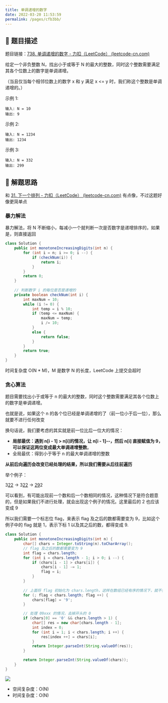```yaml
---
title: 单调递增的数字
date: 2022-03-20 11:53:59
permalink: /pages/cfb3bb/
---
```


## 📃 题目描述

题目链接：[738. 单调递增的数字 - 力扣（LeetCode） (leetcode-cn.com)](https://leetcode-cn.com/problems/monotone-increasing-digits/)

给定一个非负整数 N，找出小于或等于 N 的最大的整数，同时这个整数需要满足其各个位数上的数字是单调递增。

（当且仅当每个相邻位数上的数字 x 和 y 满足 x <= y 时，我们称这个整数是单调递增的。）

示例 1:

```
输入: N = 10
输出: 9
```

示例 2:

```
输入: N = 1234
输出: 1234
```

示例 3:

```
输入: N = 332
输出: 299
```



## 🔔 解题思路

和 [31. 下一个排列 - 力扣（LeetCode） (leetcode-cn.com)](https://leetcode-cn.com/problems/next-permutation/) 有点像，不过这题好像更简单点

### 暴力解法

暴力解法，将 N 不断缩小，每减小一个就判断一次是否数字是递增排序的，如果是，则直接返回

```java
class Solution {
    public int monotoneIncreasingDigits(int n) {
        for (int i = n; i >= 0; i --) {
            if (checkNum(i)) {
                return i;
            }
        }
        return 0;
    }
	
    // 判断数字 i 的每位是否是递增的
    private boolean checkNum(int i) {
        int maxNum = 10;
        while (i != 0) {
            int temp = i % 10;
            if (temp <= maxNum) {
                maxNum = temp;
                i /= 10;
            }
            else {
                return false;
            }
        }
        return true;
    }
}
```

时间复杂度 O(N * M)，M 是数字 N 的长度，LeetCode 上提交会超时

### 贪心算法

题目需要找出小于或等于 n 的最大的整数，同时这个整数需要满足其各个位数上的数字是单调递增。

也就是说，如果这个 n 的各个位已经是单调递增的了（前一位小于后一位），那么就要不进行任何改变

换句话说，我们要考虑的其实就是前一位比后一位大的情况：

- **局部最优：遇到 n[i - 1] > n[i]的情况，让 n[i - 1]--，然后 n[i] 直接赋值为 9，可以保证这两位变成最大单调递增整数**。
- 全局最优：得到小于等于 n 的最大单调递增的整数

**从前后向遍历会改变已经处理的结果，所以我们需要从后往前遍历**

举个例子：

3<u>22</u> -> 3<u>22</u> -> <u>29</u>2

可以看到，有可能出现前一个数和后一个数相同的情况，这种情况下是符合题意的，但是如果我们不进行处理，就会出现这个例子的情况。这里最后的 2 也应该变成 9

所以我们需要一个标志位 flag，来表示 flag 及之后的数都需要变为 9，比如这个例子中的 flag 就是 1，表示下标 1 以及其之后的数，都得变成 9.


```java
class Solution {
    public int monotoneIncreasingDigits(int n) {
        char[] chars = Integer.toString(n).toCharArray();
        // flag 及之后的数都需要变为 9
        int flag = chars.length; 
        for (int i = chars.length - 1; i > 0; i --) {
            if (chars[i - 1] > chars[i]) {
                chars[i - 1] -= 1;
                flag = i;
            }
        }
		
        // 上面将 flag 初始化为 chars.length，这样在数组已经有序的情况下，就不会在进入下面的逻辑了
        for (; flag < chars.length; flag ++) {
            chars[flag] = '9';
        }

        // 处理 09xxx 的情况，去掉开头的 0
        if (chars[0] == '0' && chars.length > 1) {
            char[] res = new char[chars.length - 1];
            int index = 0;
            for (int i = 1; i < chars.length; i ++) {
                res[index ++] = chars[i];
            }
            return Integer.parseInt(String.valueOf(res));
        }

        return Integer.parseInt(String.valueOf(chars));
    }
}
```

![](https://cs-wiki.oss-cn-shanghai.aliyuncs.com/img/20220119153626.png)

- 空间复杂度：O(N)
- 时间复杂度：O(N)

